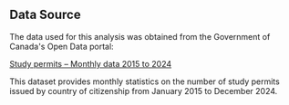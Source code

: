 ## Data Source

The data used for this analysis was obtained from the Government of Canada's Open Data portal:

[Study permits – Monthly data 2015 to 2024](https://open.canada.ca/data/en/dataset/90115b00-f9b8-49e8-afa3-b4cff8facaee)

This dataset provides monthly statistics on the number of study permits issued by country of citizenship from January 2015 to December 2024.
